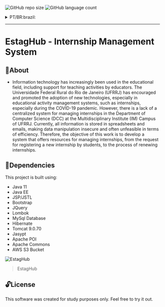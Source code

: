 ![GitHub repo size](https://img.shields.io/github/repo-size/AlianPro/EstagHub)
![GitHub language count](https://img.shields.io/github/languages/count/AlianPro/EstagHub)

<details id="pt">
  <summary>PT/BR:brazil:</summary>
  
  # EstagHub - Sistema de Gerenciamento de Estágio

## :page_with_curl:Sobre
- A tecnologia da informação tem sido cada vez mais utilizada na área educacional, incluindo o apoio às atividades de ensino pelos docentes. A Universidade Federal Rural do Rio de Janeiro (UFRRJ) tem incentivado e promovido a adoção de novas tecnologias, especialmente em sistemas de gerenciamento de atividades educacionais, como o estágio, principalmente durante o período da pandemia da COVID-19. No entanto, há a falta de um sistema centralizado para o controle de estágios no Departamento de Ciência da Computação (DCC) do Campus Instituto Multidisciplinar (IM) da UFRRJ. Atualmente, todas as informações são armazenadas em planilhas eletrônicas e e-mails, o que torna a manipulação dos dados insegura e muitas vezes inviável em termos de eficiência. Sendo assim, o objetivo deste trabalho visa desenvolver um sistema que ofereça recursos para o gerenciamento dos estágios, desde a solicitação do registro do cadastro de um novo estágio pelos(as) discentes, até o processo de renovação dos estágios.

## :bookmark_tabs:Dependências

Este projeto é construido usando:

- Java 11
- Java EE
- JSP/JSTL
- Bootstrap
- JQuery
- Lombok
- MySql Database
- Hibernate
- Tomcat 9.0.70
- Jasypt
- Apache POI
- Apache Commons
- AWS S3 Bucket

![EstagHub](https://github.com/AlianPro/EstagHub/assets/13512651/941acf25-94c3-40f7-8b9f-9162591a5496)
>EstagHub

## :unlock:Licença 

Este software foi criado apenas para fins de estudo. Sinta-se à vontade para experimentar. 

</details>

---
  
# EstagHub - Internship Management System

## :page_with_curl:About
- Information technology has increasingly been used in the educational field, including support for teaching activities by educators. The Universidade Federal Rural do Rio de Janeiro (UFRRJ) has encouraged and promoted the adoption of new technologies, especially in educational activity management systems, such as internships, especially during the COVID-19 pandemic. However, there is a lack of a centralized system for managing internships in the Department of Computer Science (DCC) at the Multidisciplinary Institute (IM) Campus of UFRRJ. Currently, all information is stored in spreadsheets and emails, making data manipulation insecure and often unfeasible in terms of efficiency. Therefore, the objective of this work is to develop a system that offers resources for managing internships, from the request for registering a new internship by students, to the process of renewing internships.

## :bookmark_tabs:Dependencies

This project is built using:

- Java 11
- Java EE
- JSP/JSTL
- Bootstrap
- JQuery
- Lombok
- MySql Database
- Hibernate
- Tomcat 9.0.70
- Jasypt
- Apache POI
- Apache Commons
- AWS S3 Bucket

![EstagHub](https://github.com/AlianPro/EstagHub/assets/13512651/941acf25-94c3-40f7-8b9f-9162591a5496)
>EstagHub

## :unlock:License 

This software was created for study purposes only. Feel free to try it out.
